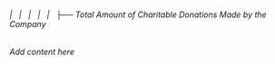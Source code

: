 ###### |   |   |   |   |   ├── Total Amount of Charitable Donations Made by the Company

*Add content here*